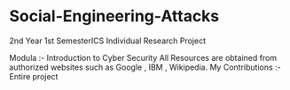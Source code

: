 # Social-Engineering-Attacks
2nd Year 1st SemesterICS Individual Research Project


Modula :- Introduction to Cyber Security
All Resources are obtained from authorized websites such 
as Google , IBM , Wikipedia.
My Contributions :- Entire project
